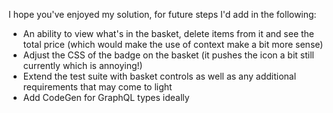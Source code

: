 I hope you've enjoyed my solution, for future steps I'd add in the following:

- An ability to view what's in the basket, delete items from it and see the total price (which would make the use of context make a bit more sense)
- Adjust the CSS of the badge on the basket (it pushes the icon a bit still currently which is annoying!)
- Extend the test suite with basket controls as well as any additional requirements that may come to light
- Add CodeGen for GraphQL types ideally
